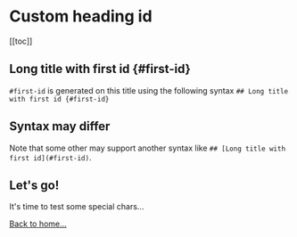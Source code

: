 # Custom heading id

[[toc]]

## Long title with first id {#first-id}

`#first-id` is generated on this title using the following syntax `## Long title with first id {#first-id}`

## Syntax may differ

Note that some other may support another syntax like `## [Long title with first id](#first-id)`.

## Let's go!

It's time to test some special chars...

[Back to home...](../index.md)
